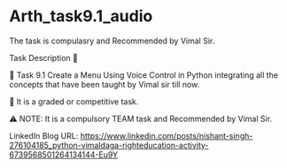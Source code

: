 # Arth_task9.1_audio

The task is compulasry and Recommended by Vimal Sir. 

Task Description 📄

🔰 Task 9.1 Create a Menu Using Voice Control in Python integrating all the concepts that have been taught by Vimal sir till now.

💠 It is a graded or competitive task.

⚠️ NOTE: It is a compulsory TEAM task and Recommended by Vimal Sir.


LinkedIn Blog URL: https://www.linkedin.com/posts/nishant-singh-276104185_python-vimaldaga-righteducation-activity-6739568501264134144-Eu9Y
